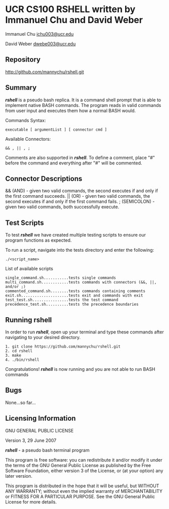 UCR CS100 RSHELL written by Immanuel Chu and David Weber
================

Immanuel Chu
ichu003@ucr.edu

David Weber 
dwebe003@ucr.edu

Repository
--------
http://github.com/mannychu/rshell.git

Summary
--------
***rshell*** is a pseudo bash replica. It is a command shell prompt that is able to 
implement native BASH commands. The program reads in valid commands from user input
and executes them how a normal BASH would.

Commands Syntax:
```
executable [ argumentList ] [ connector cmd ]
```
Available Connectors:
```
&& , || , ;
```
Comments are also supported in ***rshell***. 
To define a comment, place "#" before the command and everything after "#" will be commented.

Connector Descriptions
--------
&& (AND) - given two valid commands, the second executes if and only if the first command succeeds.
|| (OR) - given two valid commands, the second executes if and only if the first command fails.
; (SEMICOLON) - given two valid commands, both successfully execute.

Test Scripts
--------
To test ***rshell*** we have created multiple testing scripts to ensure our program functions as expected. 

To run a script, navigate into the tests directory and enter the following:
```
./<script_name>
```
List of available scripts

```
single_command.sh...........tests single commands
multi_command.sh............tests commands with connectors (&&, ||, and/or ;)
commented_command.sh........tests commands containing comments
exit.sh.....................tests exit and commands with exit
test_test.sh................tests the test command
precedence_test.sh..........tests the precedence boundaries
```

Running rshell
--------
In order to run ***rshell***, open up your terminal and type these commands after navigating
to your desired directory.
```
1. git clone https://github.com/mannychu/rshell.git
2. cd rshell
3. make
4. ./bin/rshell
```
Congratulations! ***rshell*** is now running and you are not able to run BASH commands


Bugs
--------
None...so far...

Licensing Information
--------
GNU GENERAL PUBLIC LICENSE

Version 3, 29 June 2007

***rshell*** - a pseudo bash terminal program

This program is free software: you can redistribute it and/or modify
it under the terms of the GNU General Public License as published by
the Free Software Foundation, either version 3 of the License, or
(at your option) any later version.

This program is distributed in the hope that it will be useful,
but WITHOUT ANY WARRANTY; without even the implied warranty of
MERCHANTABILITY or FITNESS FOR A PARTICULAR PURPOSE.  See the
GNU General Public License for more details.